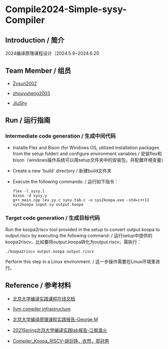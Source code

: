 # Compile2024-Simple-sysy-Compiler

## Introduction / 简介 

2024编译原理课程设计（2024.5.9~2024.6.20

## Team Member / 组员

- [Zysun2002](https://github.com/Zysun2002)

- [zhouyuheng2003](https://github.com/zhouyuheng2003)

- [JluShy](https://github.com/JluShy)

## Run / 运行指南

### Intermediate code generation / 生成中间代码

- Installe Flex and Bison (for Windows OS, utilized installation packages from the setup folder) and configure environment variables / 安装flex和bison（windows操作系统可以用setup文件夹中的安装包，并配置环境变量）

- Create a new 'build' directory / 新建build文件夹

- Execute the following commands: / 运行如下指令：

  ```
  flex -l sysy.l
  bison -d sysy.y
  g++ main.cpp lex.yy.c sysy.tab.c -o sys2koopa.exe -std=c++11
  sys2koopa input.sy output.koopa
  ```


### Target code generation / 生成目标代码

Run the koopa2riscv tool provided in the setup to convert output.koopa to output.riscv by executing the following command: / 运行setup中提供的koopa2riscv，比如要将output.koopa转化为output.riscv，需执行：

```
./koopa2riscv output.koopa output.riscv
```

Perform this step in a Linux environment. / 这一步操作需要在Linux环境里进行。

## Reference / 参考材料

- [北京大学编译实践课程在线文档](https://pku-minic.github.io/online-doc/#/)

- [llvm compiler infrastructure](https://llvm.org/docs/)
- [北京大学编译原理课程实践报告-George M](https://zhuanlan.zhihu.com/p/640953686)
- [2021Spring北京大学编译实践lab报告-江枫渔火](https://zhuanlan.zhihu.com/p/584830038)
- [Compiler_Koopa_RISCV-胡剑铮，衣然，郭冠男](https://github.com/HocRiser01/Compiler_Koopa_RISCV)
